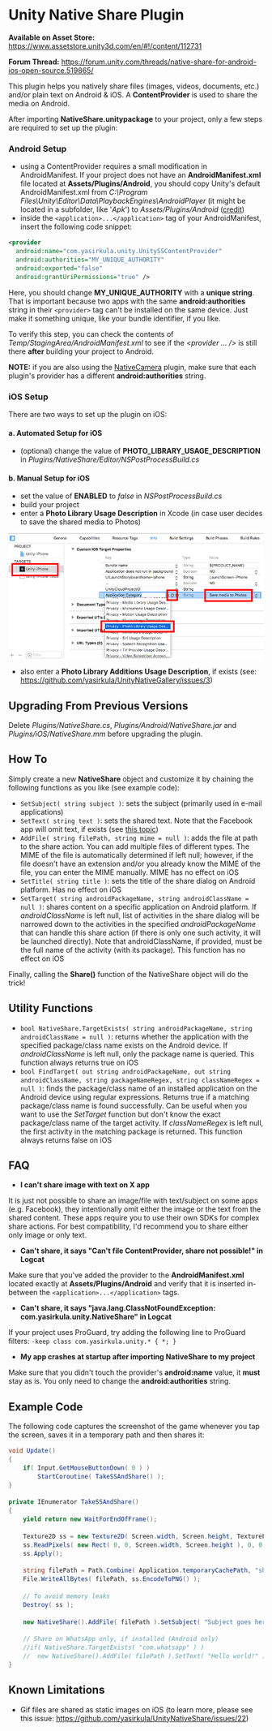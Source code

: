 # Unity Native Share Plugin

**Available on Asset Store:** https://www.assetstore.unity3d.com/en/#!/content/112731

**Forum Thread:** https://forum.unity.com/threads/native-share-for-android-ios-open-source.519865/

This plugin helps you natively share files (images, videos, documents, etc.) and/or plain text on Android & iOS. A **ContentProvider** is used to share the media on Android. 

After importing **NativeShare.unitypackage** to your project, only a few steps are required to set up the plugin:

### Android Setup

- using a ContentProvider requires a small modification in AndroidManifest. If your project does not have an **AndroidManifest.xml** file located at **Assets/Plugins/Android**, you should copy Unity's default AndroidManifest.xml from *C:\Program Files\Unity\Editor\Data\PlaybackEngines\AndroidPlayer* (it might be located in a subfolder, like '*Apk*') to *Assets/Plugins/Android* ([credit](http://answers.unity3d.com/questions/536095/how-to-write-an-androidmanifestxml-combining-diffe.html))
- inside the `<application>...</application>` tag of your AndroidManifest, insert the following code snippet:

```xml
<provider
  android:name="com.yasirkula.unity.UnitySSContentProvider"
  android:authorities="MY_UNIQUE_AUTHORITY"
  android:exported="false"
  android:grantUriPermissions="true" />
```

Here, you should change **MY_UNIQUE_AUTHORITY** with a **unique string**. That is important because two apps with the same **android:authorities** string in their `<provider>` tag can't be installed on the same device. Just make it something unique, like your bundle identifier, if you like.

To verify this step, you can check the contents of *Temp/StagingArea/AndroidManifest.xml* to see if the *<provider ... />* is still there **after** building your project to Android.

**NOTE:** if you are also using the [NativeCamera](https://github.com/yasirkula/UnityNativeCamera/) plugin, make sure that each plugin's provider has a different **android:authorities** string.  

### iOS Setup

There are two ways to set up the plugin on iOS:

#### a. Automated Setup for iOS

- (optional) change the value of **PHOTO_LIBRARY_USAGE_DESCRIPTION** in *Plugins/NativeShare/Editor/NSPostProcessBuild.cs*

#### b. Manual Setup for iOS

- set the value of **ENABLED** to *false* in *NSPostProcessBuild.cs*
- build your project
- enter a **Photo Library Usage Description** in Xcode (in case user decides to save the shared media to Photos)

![PhotoLibraryUsageDescription](iOSPhotoLibraryPermission.png)

- also enter a **Photo Library Additions Usage Description**, if exists (see: https://github.com/yasirkula/UnityNativeGallery/issues/3)

## Upgrading From Previous Versions
Delete *Plugins/NativeShare.cs*, *Plugins/Android/NativeShare.jar* and *Plugins/iOS/NativeShare.mm* before upgrading the plugin.

## How To
Simply create a new **NativeShare** object and customize it by chaining the following functions as you like (see example code):

- `SetSubject( string subject )`: sets the subject (primarily used in e-mail applications)
- `SetText( string text )`: sets the shared text. Note that the Facebook app will omit text, if exists (see [this topic](https://stackoverflow.com/a/35102802/2373034))
- `AddFile( string filePath, string mime = null )`: adds the file at path to the share action. You can add multiple files of different types. The MIME of the file is automatically determined if left null; however, if the file doesn't have an extension and/or you already know the MIME of the file, you can enter the MIME manually. MIME has no effect on iOS
- `SetTitle( string title )`: sets the title of the share dialog on Android platform. Has no effect on iOS
- `SetTarget( string androidPackageName, string androidClassName = null )`: shares content on a specific application on Android platform. If *androidClassName* is left null, list of activities in the share dialog will be narrowed down to the activities in the specified *androidPackageName* that can handle this share action (if there is only one such activity, it will be launched directly). Note that androidClassName, if provided, must be the full name of the activity (with its package). This function has no effect on iOS

Finally, calling the **Share()** function of the NativeShare object will do the trick!

## Utility Functions
- `bool NativeShare.TargetExists( string androidPackageName, string androidClassName = null )`: returns whether the application with the specified package/class name exists on the Android device. If *androidClassName* is left null, only the package name is queried. This function always returns true on iOS
- `bool FindTarget( out string androidPackageName, out string androidClassName, string packageNameRegex, string classNameRegex = null )`: finds the package/class name of an installed application on the Android device using regular expressions. Returns true if a matching package/class name is found successfully. Can be useful when you want to use the *SetTarget* function but don't know the exact package/class name of the target activity. If *classNameRegex* is left null, the first activity in the matching package is returned. This function always returns false on iOS

## FAQ
- **I can't share image with text on X app**

It is just not possible to share an image/file with text/subject on some apps (e.g. Facebook), they intentionally omit either the image or the text from the shared content. These apps require you to use their own SDKs for complex share actions. For best compatibility, I'd recommend you to share either only image or only text.

- **Can't share, it says "Can't file ContentProvider, share not possible!" in Logcat**

Make sure that you've added the provider to the **AndroidManifest.xml** located exactly at **Assets/Plugins/Android** and verify that it is inserted in-between the `<application>...</application>` tags.

- **Can't share, it says "java.lang.ClassNotFoundException: com.yasirkula.unity.NativeShare" in Logcat**

If your project uses ProGuard, try adding the following line to ProGuard filters: `-keep class com.yasirkula.unity.* { *; }`

- **My app crashes at startup after importing NativeShare to my project**

Make sure that you didn't touch the provider's **android:name** value, it **must** stay as is. You only need to change the **android:authorities** string.

## Example Code
The following code captures the screenshot of the game whenever you tap the screen, saves it in a temporary path and then shares it:

```csharp
void Update()
{
	if( Input.GetMouseButtonDown( 0 ) )
		StartCoroutine( TakeSSAndShare() );
}
	
private IEnumerator TakeSSAndShare()
{
	yield return new WaitForEndOfFrame();

	Texture2D ss = new Texture2D( Screen.width, Screen.height, TextureFormat.RGB24, false );
	ss.ReadPixels( new Rect( 0, 0, Screen.width, Screen.height ), 0, 0 );
	ss.Apply();

	string filePath = Path.Combine( Application.temporaryCachePath, "shared img.png" );
	File.WriteAllBytes( filePath, ss.EncodeToPNG() );
	
	// To avoid memory leaks
	Destroy( ss );

	new NativeShare().AddFile( filePath ).SetSubject( "Subject goes here" ).SetText( "Hello world!" ).Share();

	// Share on WhatsApp only, if installed (Android only)
	//if( NativeShare.TargetExists( "com.whatsapp" ) )
	//	new NativeShare().AddFile( filePath ).SetText( "Hello world!" ).SetTarget( "com.whatsapp" ).Share();
}
```

## Known Limitations
- Gif files are shared as static images on iOS (to learn more, please see this issue: https://github.com/yasirkula/UnityNativeShare/issues/22)
